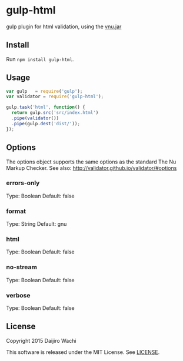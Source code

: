 # gulp-html
gulp plugin for html validation, using the [vnu.jar](https://validator.github.io/)

## Install
Run `npm install gulp-html`.

## Usage

```js
var gulp   = require('gulp');
var validator = require('gulp-html');

gulp.task('html', function() {
  return gulp.src('src/index.html')
  .pipe(validator())
  .pipe(gulp.dest('dist/'));
});
```

## Options
The options object supports the same options as the standard The Nu Markup Checker.
See also: http://validator.github.io/validator/#options

### errors-only
Type: Boolean
Default: false

### format
Type: String
Default: gnu

### html
Type: Boolean
Default: false

### no-stream
Type: Boolean
Default: false

### verbose
Type: Boolean
Default: false

## License
Copyright 2015 Daijiro Wachi

This software is released under the MIT License. See [LICENSE](/LICENSE).
